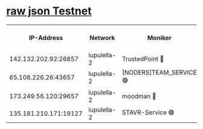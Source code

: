 [raw json Testnet](https://rpc-check.jaclalt.stavr.tech/jaclalt/rpc-jaclalt-result.json)
=

<table><tr><th>IP-Address</th><th>Network</th><th>Moniker</th><th>Latest Block Height</th><th>Earliest Block Height</th><th>Catching Up</th><th>Tx Index</th><th>Voting Power</th><th>Scan Time</th></tr><tr><td>142.132.202.92:26857</td><td>lupulella-2</td><td>TrustedPoint 🔴</td><td>6630445</td><td>6282001</td><td>False</td><td>off</td><td>5</td><td>2024-02-12T08:04:54.536360016UTC</td></tr><tr><td>65.108.226.26:43657</td><td>lupulella-2</td><td>[NODERS]TEAM_SERVICE 🟢</td><td>6630445</td><td>6282001</td><td>False</td><td>on</td><td>0</td><td>2024-02-12T08:04:54.998826070UTC</td></tr><tr><td>173.249.56.120:29657</td><td>lupulella-2</td><td>moodman 🔴</td><td>6630445</td><td>6530445</td><td>False</td><td>off</td><td>940134</td><td>2024-02-12T08:04:54.210633508UTC</td></tr><tr><td>135.181.210.171:19127</td><td>lupulella-2</td><td>STAVR-Service 🟢</td><td>6630443</td><td>6628001</td><td>False</td><td>on</td><td>0</td><td>2024-02-12T08:04:45.560914191UTC</td></tr></table>
